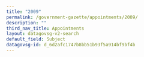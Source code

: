 ```yaml
---
title: "2009"
permalink: /government-gazette/appointments/2009/
description: ""
third_nav_title: Appointments
layout: datagovsg-v2-search
default_field: Subject
datagovsg-id: d_6d2afc1747b8bb51b93f5a914bf9bf4b
---
```

